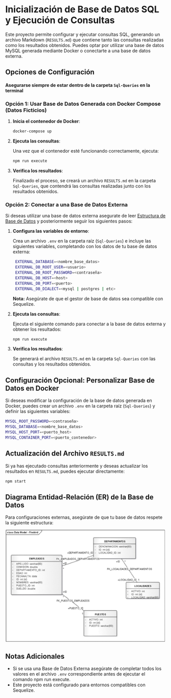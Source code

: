 # Inicialización de Base de Datos SQL y Ejecución de Consultas

Este proyecto permite configurar y ejecutar consultas SQL, generando un archivo Markdown (`RESULTS.md`) que contiene tanto las consultas realizadas como los resultados obtenidos. Puedes optar por utilizar una base de datos MySQL generada mediante Docker o conectarte a una base de datos externa.

## Opciones de Configuración

#### **Asegurarse siempre de estar dentro de la carpeta `Sql-Queries` en la terminal**

### Opción 1: Usar Base de Datos Generada con Docker Compose (Datos Ficticios)

1. **Inicia el contenedor de Docker**:

   ```bash
   docker-compose up
   ```

2. **Ejecuta las consultas**:

    Una vez que el contenedor esté funcionando correctamente, ejecuta:

   ```bash
   npm run execute
   ```

3. **Verifica los resultados**:

    Finalizado el proceso, se creará un archivo `RESULTS.md` en la carpeta `Sql-Queries`, que contendrá las consultas realizadas junto con los resultados obtenidos.


### Opción 2: Conectar a una Base de Datos Externa

Si deseas utilizar una base de datos externa asegurate de leer [Estructura de Base de Datos](#diagrama-entidad-relacion-er-de-la-base-de-datos) y posteriormente seguir los siguientes pasos:

1. **Configura las variables de entorno**:

    Crea un archivo `.env` en la carpeta raíz (`Sql-Queries`) e incluye las siguientes variables, completando con los datos de tu base de datos externa:

   ```bash
    EXTERNAL_DATABASE=<nombre_base_datos>
    EXTERNAL_DB_ROOT_USER=<usuario>
    EXTERNAL_DB_ROOT_PASSWORD=<contraseña>
    EXTERNAL_DB_HOST=<host>
    EXTERNAL_DB_PORT=<puerto>
    EXTERNAL_DB_DIALECT=<mysql | postgres | etc>
   ```
    **Nota:** Asegúrate de que el gestor de base de datos sea compatible con Sequelize.

2. **Ejecuta las consultas**:

    Ejecuta el siguiente comando para conectar a la base de datos externa y obtener los resultados:

   ```bash
   npm run execute
   ```

3. **Verifica los resultados**:
   
    Se generará el archivo `RESULTS.md` en la carpeta `Sql-Queries` con las consultas y los resultados obtenidos.

## Configuración Opcional: Personalizar Base de Datos en Docker

Si deseas modificar la configuración de la base de datos generada en Docker, puedes crear un archivo `.env` en la carpeta raíz (`Sql-Queries`) y definir las siguientes variables:

```bash
MYSQL_ROOT_PASSWORD=<contraseña>
MYSQL_DATABASE=<nombre_base_datos>
MYSQL_HOST_PORT=<puerto_host>
MYSQL_CONTAINER_PORT=<puerto_contenedor>
```
## Actualización del Archivo `RESULTS.md`

Si ya has ejecutado consultas anteriormente y deseas actualizar los resultados en `RESULTS.md`, puedes ejecutar directamente:

```bash
npm start
```
## Diagrama Entidad-Relación (ER) de la Base de Datos

Para configuraciones externas, asegúrate de que tu base de datos respete la siguiente estructura:

![Texto alternativo](./DB-ER.png)

## Notas Adicionales
 * Si se usa una Base de Datos Externa asegúrate de completar todos los valores en el archivo `.env` correspondiente antes de ejecutar el comando npm run execute.
 * Este proyecto está configurado para entornos compatibles con Sequelize.

